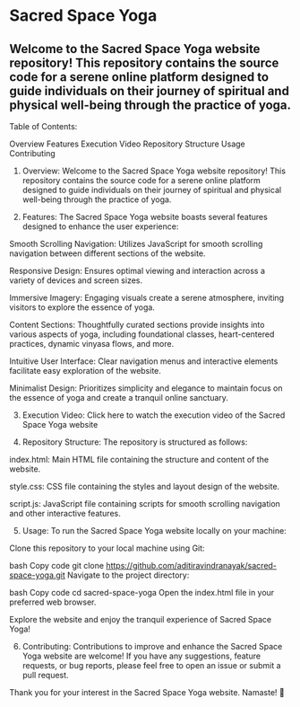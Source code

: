 # Sacred Space Yoga
Welcome to the Sacred Space Yoga website repository! This repository contains the source code for a serene online platform designed to guide individuals on their journey of spiritual and physical well-being through the practice of yoga.
--

Table of Contents:

Overview
Features
Execution Video
Repository Structure
Usage
Contributing

1. Overview:
Welcome to the Sacred Space Yoga website repository! This repository contains the source code for a serene online platform designed to guide individuals on their journey of spiritual and physical well-being through the practice of yoga.

2. Features:
The Sacred Space Yoga website boasts several features designed to enhance the user experience:

Smooth Scrolling Navigation: Utilizes JavaScript for smooth scrolling navigation between different sections of the website.

Responsive Design: Ensures optimal viewing and interaction across a variety of devices and screen sizes.

Immersive Imagery: Engaging visuals create a serene atmosphere, inviting visitors to explore the essence of yoga.

Content Sections: Thoughtfully curated sections provide insights into various aspects of yoga, including foundational classes, heart-centered practices, dynamic vinyasa flows, and more.

Intuitive User Interface: Clear navigation menus and interactive elements facilitate easy exploration of the website.

Minimalist Design: Prioritizes simplicity and elegance to maintain focus on the essence of yoga and create a tranquil online sanctuary.

3. Execution Video:
Click here to watch the execution video of the Sacred Space Yoga website


5. Repository Structure:
The repository is structured as follows:

index.html: Main HTML file containing the structure and content of the website.

style.css: CSS file containing the styles and layout design of the website.

script.js: JavaScript file containing scripts for smooth scrolling navigation and other interactive features.

5. Usage:
To run the Sacred Space Yoga website locally on your machine:

Clone this repository to your local machine using Git:

bash
Copy code
git clone https://github.com/aditiravindranayak/sacred-space-yoga.git
Navigate to the project directory:

bash
Copy code
cd sacred-space-yoga
Open the index.html file in your preferred web browser.

Explore the website and enjoy the tranquil experience of Sacred Space Yoga!

6. Contributing:
Contributions to improve and enhance the Sacred Space Yoga website are welcome! If you have any suggestions, feature requests, or bug reports, please feel free to open an issue or submit a pull request.

Thank you for your interest in the Sacred Space Yoga website. Namaste! 🙏
